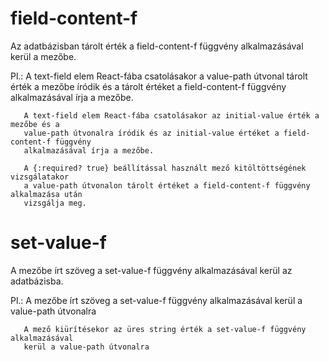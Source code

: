 
# field-content-f
  Az adatbázisban tárolt érték a field-content-f függvény alkalmazásával kerül a mezőbe.

  Pl.: A text-field elem React-fába csatolásakor a value-path útvonal tárolt érték a
       mezőbe íródik és a tárolt értéket a field-content-f függvény alkalmazásával írja
       a mezőbe.

       A text-field elem React-fába csatolásakor az initial-value érték a mezőbe és a
       value-path útvonalra íródik és az initial-value értéket a field-content-f függvény
       alkalmazásával írja a mezőbe.

       A {:required? true} beállítással használt mező kitöltöttségének vizsgálatakor
       a value-path útvonalon tárolt értéket a field-content-f függvény alkalmazása után
       vizsgálja meg.


# set-value-f
  A mezőbe írt szöveg a set-value-f függvény alkalmazásával kerül az adatbázisba.

  Pl.: A mezőbe írt szöveg a set-value-f függvény alkalmazásával kerül a value-path
       útvonalra

       A mező kiürítésekor az üres string érték a set-value-f függvény alkalmazásával
       kerül a value-path útvonalra
